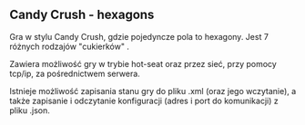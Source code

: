 ## Candy Crush - hexagons

Gra w stylu Candy Crush, gdzie pojedyncze pola to hexagony.  Jest 7 różnych rodzajów "cukierków" .

Zawiera możliwość gry w trybie hot-seat oraz przez sieć, przy pomocy tcp/ip, za pośrednictwem serwera.

Istnieje możliwość zapisania stanu gry do pliku .xml (oraz jego wczytanie), a także zapisanie i odczytanie konfiguracji (adres i port do komunikacji) z pliku .json.
